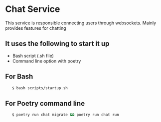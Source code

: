 # Chat Service

This service is responsible connecting users through websockets. Mainly provides features for chatting


## It uses the following to start it up

- Bash script (.sh file)
- Command line option with poetry


## For Bash

```bash
   $ bash scripts/startup.sh
```

## For Poetry command line

```bash
   $ poetry run chat migrate && poetry run chat run
```

